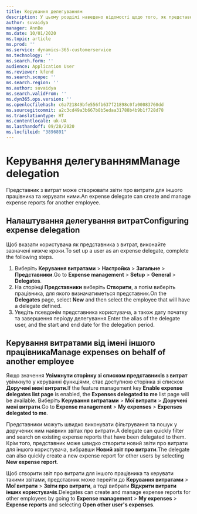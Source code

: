 ```yaml
---
title: Керування делегуванням
description: У цьому розділі наведено відомості щодо того, як представник з витрат може створювати звіти про витрати для іншого працівника та керувати ними.
author: suvaidya
manager: AnnBe
ms.date: 10/01/2020
ms.topic: article
ms.prod: ''
ms.service: dynamics-365-customerservice
ms.technology: ''
ms.search.form: ''
audience: Application User
ms.reviewer: kfend
ms.search.scope: ''
ms.search.region: ''
ms.author: suvaidya
ms.search.validFrom: ''
ms.dyn365.ops.version: ''
ms.openlocfilehash: c6a721849bfe556fb637f21898c0fa00083760dd
ms.sourcegitcommit: a2c3cd49a3b667b8b5edaa31788b4b9b1f728d78
ms.translationtype: HT
ms.contentlocale: uk-UA
ms.lasthandoff: 09/28/2020
ms.locfileid: "3896891"
---
```

# <a name="manage-delegation"></a><span data-ttu-id="29416-103">Керування делегуванням</span><span class="sxs-lookup"><span data-stu-id="29416-103">Manage delegation</span></span>
<span data-ttu-id="29416-104">Представник з витрат може створювати звіти про витрати для іншого працівника та керувати ними.</span><span class="sxs-lookup"><span data-stu-id="29416-104">An expense delegate can create and manage expense reports for another employee.</span></span>

## <a name="configuring-expense-delegation"></a><span data-ttu-id="29416-105">Налаштування делегування витрат</span><span class="sxs-lookup"><span data-stu-id="29416-105">Configuring expense delegation</span></span>

<span data-ttu-id="29416-106">Щоб вказати користувача як представника з витрат, виконайте зазначені нижче кроки.</span><span class="sxs-lookup"><span data-stu-id="29416-106">To set up a user as an expense delegate, complete the following steps.</span></span> 
1. <span data-ttu-id="29416-107">Виберіть **Керування витратами** > **Настройка** > **Загальне** > **Представники**.</span><span class="sxs-lookup"><span data-stu-id="29416-107">Go to **Expense management** > **Setup** > **General** > **Delegates**.</span></span> 
2. <span data-ttu-id="29416-108">На сторінці **Представники** виберіть **Створити**, а потім виберіть працівника, для якого визначатиметься представник.</span><span class="sxs-lookup"><span data-stu-id="29416-108">On the **Delegates** page, select **New** and then select the employee that will have a delegate defined.</span></span> 
3. <span data-ttu-id="29416-109">Уведіть псевдонім представника користувача, а також дату початку та завершення періоду делегування.</span><span class="sxs-lookup"><span data-stu-id="29416-109">Enter the alias of the delegate user, and the start and end date for the delegation period.</span></span>

## <a name="manage-expenses-on-behalf-of-another-employee"></a><span data-ttu-id="29416-110">Керування витратами від імені іншого працівника</span><span class="sxs-lookup"><span data-stu-id="29416-110">Manage expenses on behalf of another employee</span></span>

<span data-ttu-id="29416-111">Якщо значення **Увімкнути сторінку зі списком представників з витрат** увімкнуто у керуванні функціями, стає доступною сторінка зі списком **Доручені мені витрати**.</span><span class="sxs-lookup"><span data-stu-id="29416-111">If the feature management key **Enable expense delegates list page** is enabled, the **Expenses delegated to me** list page will be available.</span></span> <span data-ttu-id="29416-112">Виберіть **Керування витратами** > **Мої витрати** > **Доручені мені витрати**.</span><span class="sxs-lookup"><span data-stu-id="29416-112">Go to **Expense management** > **My expenses** > **Expenses delegated to me**.</span></span>

<span data-ttu-id="29416-113">Представники можуть швидко виконувати фільтрування та пошук у доручених ним наявних звітах про витрати.</span><span class="sxs-lookup"><span data-stu-id="29416-113">A delegate can quickly filter and search on existing expense reports that have been delegated to them.</span></span> <span data-ttu-id="29416-114">Крім того, представник може швидко створити новий звіти про витрати для іншого користувача, вибравши **Новий звіт про витрати**.</span><span class="sxs-lookup"><span data-stu-id="29416-114">The delegate can also quickly create a new expense report for other users by selecting **New expense report**.</span></span>

<span data-ttu-id="29416-115">Щоб створити звіт про витрати для іншого працівника та керувати такими звітами, представник може перейти до **Керування витратами** > **Мої витрати** > **Звіти про витрати**, а тоді вибрати **Відкрити витрати інших користувачів**.</span><span class="sxs-lookup"><span data-stu-id="29416-115">Delegates can create and manage expense reports for other employees by going to **Expense management** > **My expenses** > **Expense reports** and selecting **Open other user's expenses**.</span></span>
